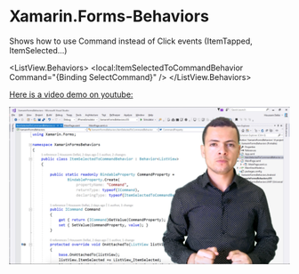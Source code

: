 # Xamarin.Forms-Behaviors
Shows how to use Command instead of Click events (ItemTapped, ItemSelected...)

<ListView ItemsSource="{Binding Products}"
          SelectedItem="{Binding SelectedProduct}">
          <!--Instead of calling the SelectCommand from the code behind, we'll call it from the behavior-->
          <!--ItemSelected="ListView_ItemSelected"-->
            <ListView.Behaviors>
                <local:ItemSelectedToCommandBehavior Command="{Binding SelectCommand}" />
            </ListView.Behaviors>
</ListView>

<a href="https://www.youtube.com/watch?v=dzviFuEU09Y&t=90s">Here is a video demo on youtube: </a>

<a href="https://www.youtube.com/watch?v=dzviFuEU09Y&t=90s">
<img src="https://github.com/HoussemDellai/Xamarin.Forms-Behaviors/blob/master/XamarinFormsBehaviors/behaviors%201.jpg?raw=true"/>
</a>
